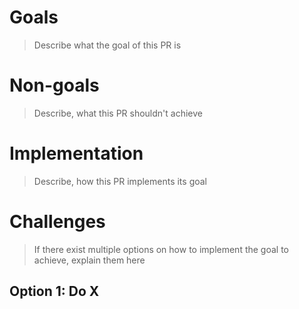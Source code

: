 # Goals

> Describe what the goal of this PR is

# Non-goals

> Describe, what this PR shouldn't achieve


# Implementation

> Describe, how this PR implements its goal


# Challenges

> If there exist multiple options on how to implement the goal to achieve, explain them here

## Option 1: Do X
